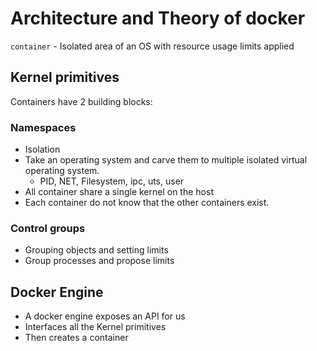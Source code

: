 # Architecture and Theory of docker

`container` - Isolated area of an OS with resource usage limits applied

## Kernel primitives

Containers have 2 building blocks:

### Namespaces
- Isolation
- Take an operating system and carve them to multiple isolated virtual operating system.
    - PID, NET, Filesystem, ipc, uts, user
- All container share a single kernel on the host
- Each container do not know that the other containers exist.

        
### Control groups
- Grouping objects and setting limits
- Group processes and propose limits

## Docker Engine
- A docker engine exposes an API for us
- Interfaces all the Kernel primitives
- Then creates a container